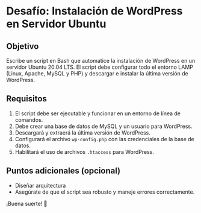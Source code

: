 # Desafío: Instalación de WordPress en Servidor Ubuntu

## Objetivo
Escribe un script en Bash que automatice la instalación de WordPress en un servidor Ubuntu 20.04 LTS. El script debe configurar todo el entorno LAMP (Linux, Apache, MySQL y PHP) y descargar e instalar la última versión de WordPress.

## Requisitos
1. El script debe ser ejecutable y funcionar en un entorno de línea de comandos.
2. Debe crear una base de datos de MySQL y un usuario para WordPress.
3. Descargará y extraerá la última versión de WordPress.
4. Configurará el archivo `wp-config.php` con las credenciales de la base de datos.
5. Habilitará el uso de archivos `.htaccess` para WordPress.

## Puntos adicionales (opcional)
- Diseñar arquitectura
- Asegúrate de que el script sea robusto y maneje errores correctamente.

¡Buena suerte! 🚀
